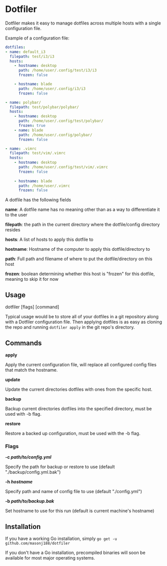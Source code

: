 # Dotfiler
Dotfiler makes it easy to manage dotfiles across multiple hosts with a single configuration file.

Example of a configuration file:
```yml
dotfiles:
- name: default_i3
  filepath: test/i3/i3
  hosts:
    - hostname: desktop
      path: /home/user/.config/test/i3/i3
      frozen: false

    - hostname: blade
      path: /home/user/.config/i3/i3
      frozen: false

- name: polybar/
  filepath: test/polybar/polybar/
  hosts:
    - hostname: desktop
      path: /home/user/.config/test/polybar/
      frozen: true
    - name: blade
      path: /home/user/.config/polybar/
      frozen: false

- name: .vimrc
  filepath: test/vim/.vimrc
  hosts:
    - hostname: desktop
      path: /home/user/.config/test/vim/.vimrc
      frozen: false
    
    - hostname: blade
      path: /home/user/.vimrc
      frozen: false
```

A dotfile has the following fields

**name**: A dotfile name has no meaning other than as a way to differentiate it to the user

**filepath**: the path in the current directory where the dotfile/config directory resides

**hosts**: A list of hosts to apply this dotfile to

**hostname**: Hostname of the computer to apply this dotfile/directory to

**path**: Full path and filename of where to put the dotfile/directory on this host

**frozen**: boolean determining whether this host is "frozen" for this dotfile, meaning to skip it for now

## Usage
dotfiler [flags] [command]

Typical usage would be to store all of your dotfiles in a git repository along with a Dotfiler configuration file.  Then applying dotfiles is as easy as cloning the repo and running `dotfiler apply` in the git repo's directory.

## Commands
**apply**

Apply the current configuration file, will replace all configured config files that match the hostname.

**update**

Update the current directories dotfiles with ones from the specific host.

**backup**

Backup current directories dotfiles into the specified directory, must be used with -b flag.

**restore**

Restore a backed up configuration, must be used with the -b flag.


### Flags
**-c *path/to/config.yml***

Specify the path for backup or restore to use (default "./backup/config.yml.bak")

**-h *hostname***

Specify path and name of config file to use (default "./config.yml")


**-b *path/to/backup.bak***

Set hostname to use for this run (default is current machine's hostname)

## Installation
If you have a working Go installation, simply `go get -u github.com/masonj188/dotfiler`

If you don't have a Go installation, precompiled binaries will soon be available for most major operating systems.
